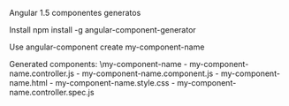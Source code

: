 Angular 1.5 componentes generatos

Install
    npm install -g angular-component-generator

Use
    angular-component create my-component-name

Generated components:
    \my-component-name
        - my-component-name.controller.js
        - my-component-name.component.js
        - my-component-name.html
        - my-component-name.style.css
        - my-component-name.controller.spec.js